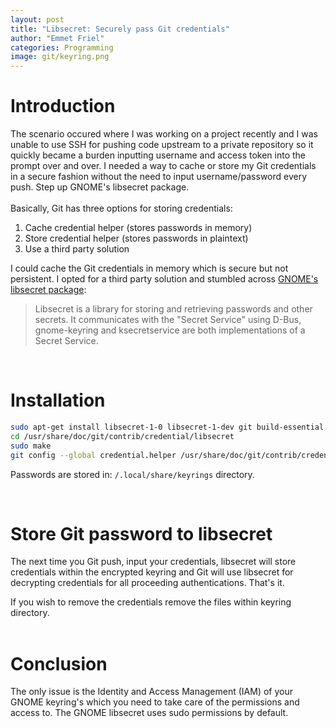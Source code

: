 ```yaml
---
layout: post
title: "Libsecret: Securely pass Git credentials"
author: "Emmet Friel"
categories: Programming
image: git/keyring.png
---
```


# Introduction
The scenario occured where I was working on a project recently and I was unable to use SSH for pushing code upstream to a private repository so it quickly became a burden inputting username and access token into the prompt over and over. I needed a way to cache or store my Git credentials in a secure fashion without the need to input username/password every push. Step up GNOME's libsecret package. <br><br>
Basically, Git has three options for storing credentials:
1. Cache credential helper (stores passwords in memory)
2. Store credential helper (stores passwords in plaintext)
3. Use a third party solution

I could cache the Git credentials in memory which is secure but not persistent. I opted for a third party solution and stumbled across <a href="https://wiki.gnome.org/Projects/Libsecret" target="_blank_">GNOME's libsecret package</a>:

> Libsecret is a library for storing and retrieving passwords and other secrets. It communicates with the "Secret Service" using D-Bus, gnome-keyring and ksecretservice are both implementations of a Secret Service.

<br>

# Installation

```bash
sudo apt-get install libsecret-1-0 libsecret-1-dev git build-essential 
cd /usr/share/doc/git/contrib/credential/libsecret 
sudo make 
git config --global credential.helper /usr/share/doc/git/contrib/credential/libsecret/git-credential-libsecret
```
Passwords are stored in: ```/.local/share/keyrings``` directory. 

<br>

# Store Git password to libsecret

The next time you Git push, input your credentials, libsecret will store credentials within the encrypted keyring and Git will use libsecret for decrypting credentials for all proceeding authentications. That's it. <br>

If you wish to remove the credentials remove the files within keyring directory. <br><br>

# Conclusion

The only issue is the Identity and Access Management (IAM) of your GNOME keyring's which you need to take care of the permissions and access to. The GNOME libsecret uses sudo permissions by default.   